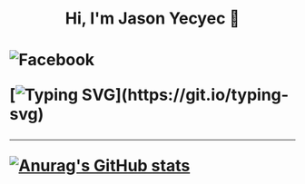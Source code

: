 
  <h1 align="center"> Hi, I'm Jason Yecyec 👋<h1/>
  
![Facebook](https://img.shields.io/badge/Facebook-%https://www.facebook.com/jason.yecyec.5/?style=for-the-badge&logo=Facebook&logoColor=white)
  
  
[![Typing SVG](https://readme-typing-svg.herokuapp.com?size=25&color=1A8FF7&center=true&width=1000&height=100&lines=Aspiring+to+be+a+Full-stack+developer;Nice+to+meet+you+...)](https://git.io/typing-svg)
  
 ---
[![Anurag's GitHub stats](https://github-readme-stats.vercel.app/api?username=Jasonyecyec&show_icons=true)](https://github.com/Jasonyecyec/github-readme-stats)
          
